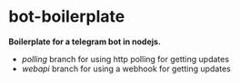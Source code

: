 # bot-boilerplate
**Boilerplate for a telegram bot in nodejs.**
- _polling_ branch for using http polling for getting updates
- _webapi_ branch for using a webhook for getting updates

